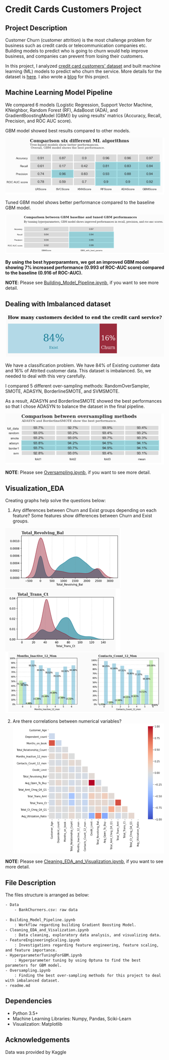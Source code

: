 # Credit Cards Customers Project

## Project Description
Customer Churn (customer attrition) is the most challenge problem for business such as credit cards or telecommunication companies etc. Building models to predict who is going to churn would help improve business, and companies can prevent from losing their customers. 

In this project, I analyzed [credit card customers' dataset](https://www.kaggle.com/sakshigoyal7/credit-card-customers) and built machine learning (ML) models to predict who churn the service. More details for the dataset is [here](https://leaps.analyttica.com/sample_cases/11). I also wrote a [blog](https://medium.com/@yejizoeseoung/credit-card-customers-analysis-6a193f00c044) for this project.


## Machine Learning Model Pipeline
We compared 6 models (Logistic Regression, Support Vector Machine, KNeighbor, Random Forest (RF), AdaBoost (ADA), and GradientBoostingModel (GBM)) by using results' matrics (Accuracy, Recall, Precision, and ROC AUC score). 

GBM model showed best results compared to other models. 

![ML1](/images/MLmodels_2.png)


Tuned GBM model shows better performance compared to the baseline GBM model. 

![ML2](/images/GBMCompare.png)

**By using the best hyperparamters, we got an improved GBM model showing 7% increased performance (0.993 of ROC-AUC score) compared to the baseline (0.916 of ROC-AUC).**



**NOTE**: Please see [Building_Model_Pipeline.ipynb](https://github.com/yejiseoung/CreditCard_Churn/blob/main/Building_Model_Pipeline.ipynb), if you want to see more detail.


## Dealing with Imbalanced dataset
![graph1](/images/churn.png)

We have a classification problem. We have 84% of Existing customer data and 16% of Attrited customer data. This dataset is imbalanced. So, we needed to deal with this very carefully.

I compared 5 different over-sampling methods: RandomOverSampler, SMOTE, ADASYN, BorderlineSMOTE, and SVMSMOTE.

As a result, ADASYN and BorderlineSMOTE showed the best performances so that I chose ADASYN to balance the dataset in the final pipeline. 

![graph2](/images/oversampling.png)

**NOTE**: Please see [Oversampling.ipynb](https://github.com/yejiseoung/CreditCard_Churn/blob/main/Oversampling.ipynb), if you want to see more detail.


## Visualization_EDA 
Creating graphs help solve the questions below:


1. Any differences between Churn and Exist groups depending on each feature?
Some features show differences between Churn and Exist groups.


![graph2](/images/re_bal.png)
![graph3](/images/trans_ct.png)
![graph4](/images/cat_graphs.png)


2. Are there correlations between numerical variables?
![graph5](/images/corr.png)


**NOTE**: Please see [Cleaning_EDA_and_Visualization.ipynb](https://github.com/yejiseoung/CreditCard_Churn/blob/main/Cleaning_EDA_and_Visualization.ipynb), if you want to see more detail.




## File Description
The files structure is arranged as below:

    - Data
        - BankChurners.csv: raw data 
        
    - Building_Model_Pipeline.ipynb 
        : Workflow regarding building Gradient Boosting Model.
    - Cleaning_EDA_and_Visalization.ipynb 
        : Data cleaning, exploratory data analysis, and visualizing data.
    - FeatureEngineeringScaling.ipynb 
        : Investigations regarding feature engineering, feature scaling, and feature importance. 
    - HyperparameterTuningForGBM.ipynb 
        : Hyperparameter tuning by using Optuna to find the best parameters for GBM model. 
    - Oversampling.ipynb
        : Finding the best over-sampling methods for this project to deal with imbalanced dataset.
    - readme.md


## Dependencies
- Python 3.5+
- Machine Learning Libraries: Numpy, Pandas, Sciki-Learn
- Visualization: Matplotlib


## Acknowledgements
Data was provided by Kaggle